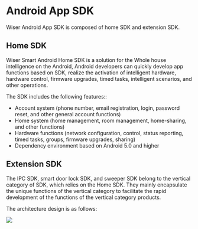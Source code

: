 # Android App SDK
Wiser Android App SDK is composed of home SDK and extension SDK.

## Home SDK

Wiser Smart Android Home SDK is a solution for the Whole house intelligence on the Android,  Android developers can quickly develop app functions based on SDK, realize the activation of intelligent hardware, hardware control, firmware upgrades, timed tasks, intelligent scenarios, and other operations.

The SDK includes the following features::

- Account system (phone number, email registration, login, password reset, and other general account functions)
- Home system (home management, room management, home-sharing, and other functions)
- Hardware functions (network configuration, control, status reporting, timed tasks, groups, firmware upgrades, sharing)
- Dependency environment based on Android 5.0 and higher

## Extension SDK

The IPC SDK, smart door lock SDK, and sweeper SDK belong to the vertical category of SDK, which relies on the Home SDK. They mainly encapsulate the unique functions of the vertical category to facilitate the rapid development of the functions of the vertical category products.

The architecture design is as follows:

![](./img/99e8a303-e80b-4d94-ae21-a21cc33672b4.jpg )